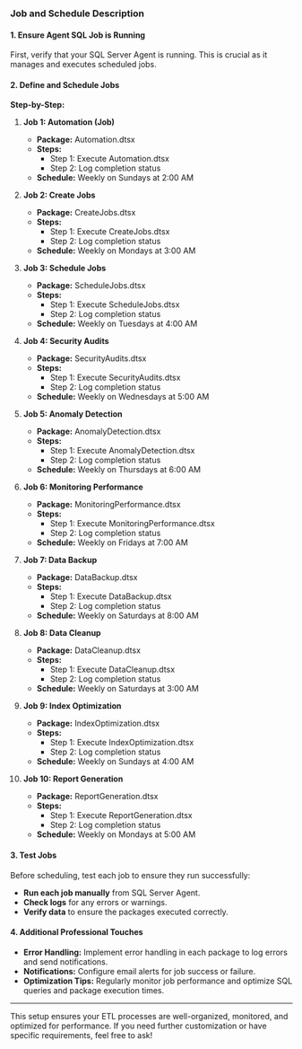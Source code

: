 ### Job and Schedule Description

#### 1. Ensure Agent SQL Job is Running
First, verify that your SQL Server Agent is running. This is crucial as it manages and executes scheduled jobs.

#### 2. Define and Schedule Jobs
**Step-by-Step:**

1. **Job 1: Automation (Job)**
   - **Package:** Automation.dtsx
   - **Steps:** 
     - Step 1: Execute Automation.dtsx
     - Step 2: Log completion status
   - **Schedule:** Weekly on Sundays at 2:00 AM

2. **Job 2: Create Jobs**
   - **Package:** CreateJobs.dtsx
   - **Steps:** 
     - Step 1: Execute CreateJobs.dtsx
     - Step 2: Log completion status
   - **Schedule:** Weekly on Mondays at 3:00 AM

3. **Job 3: Schedule Jobs**
   - **Package:** ScheduleJobs.dtsx
   - **Steps:** 
     - Step 1: Execute ScheduleJobs.dtsx
     - Step 2: Log completion status
   - **Schedule:** Weekly on Tuesdays at 4:00 AM

4. **Job 4: Security Audits**
   - **Package:** SecurityAudits.dtsx
   - **Steps:** 
     - Step 1: Execute SecurityAudits.dtsx
     - Step 2: Log completion status
   - **Schedule:** Weekly on Wednesdays at 5:00 AM

5. **Job 5: Anomaly Detection**
   - **Package:** AnomalyDetection.dtsx
   - **Steps:** 
     - Step 1: Execute AnomalyDetection.dtsx
     - Step 2: Log completion status
   - **Schedule:** Weekly on Thursdays at 6:00 AM

6. **Job 6: Monitoring Performance**
   - **Package:** MonitoringPerformance.dtsx
   - **Steps:** 
     - Step 1: Execute MonitoringPerformance.dtsx
     - Step 2: Log completion status
   - **Schedule:** Weekly on Fridays at 7:00 AM

7. **Job 7: Data Backup**
   - **Package:** DataBackup.dtsx
   - **Steps:** 
     - Step 1: Execute DataBackup.dtsx
     - Step 2: Log completion status
   - **Schedule:** Weekly on Saturdays at 8:00 AM

8. **Job 8: Data Cleanup**
   - **Package:** DataCleanup.dtsx
   - **Steps:** 
     - Step 1: Execute DataCleanup.dtsx
     - Step 2: Log completion status
   - **Schedule:** Weekly on Saturdays at 3:00 AM

9. **Job 9: Index Optimization**
   - **Package:** IndexOptimization.dtsx
   - **Steps:** 
     - Step 1: Execute IndexOptimization.dtsx
     - Step 2: Log completion status
   - **Schedule:** Weekly on Sundays at 4:00 AM

10. **Job 10: Report Generation**
    - **Package:** ReportGeneration.dtsx
    - **Steps:** 
      - Step 1: Execute ReportGeneration.dtsx
      - Step 2: Log completion status
    - **Schedule:** Weekly on Mondays at 5:00 AM

#### 3. Test Jobs
Before scheduling, test each job to ensure they run successfully:
- **Run each job manually** from SQL Server Agent.
- **Check logs** for any errors or warnings.
- **Verify data** to ensure the packages executed correctly.

#### 4. Additional Professional Touches
- **Error Handling:** Implement error handling in each package to log errors and send notifications.
- **Notifications:** Configure email alerts for job success or failure.
- **Optimization Tips:** Regularly monitor job performance and optimize SQL queries and package execution times.

---

This setup ensures your ETL processes are well-organized, monitored, and optimized for performance. If you need further customization or have specific requirements, feel free to ask!
